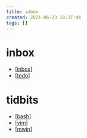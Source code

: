 ```yaml
---
title: inbox
created: 2021-06-23 10:37:44
tags: []
---
```


# inbox

- [[inbox]]
- [[todo]]

# tidbits

- [[bash]]
- [[vim]]
- [[mwin]]
  
[//begin]: # "Autogenerated link references for markdown compatibility"
[inbox]: inbox.md "Inbox"
[todo]: todo.md "Todo"
[bash]: bits/bash.md "Bash"
[vim]: bits/vim.md "Vim"
[mwin]: bits/mwin.md "Mwin"
[//end]: # "Autogenerated link references"
